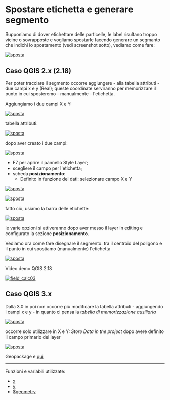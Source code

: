 # Spostare etichetta e generare segmento

Supponiamo di dover etichettare delle particelle, le label risultano troppo vicine o sovrapposte e vogliamo spostarle facendo generare un segmanto che indichi lo spostamento (vedi screenshot sotto), vediamo come fare:

[![sposta](../img/esempi/sposta_label_segmento/sposta_01.png)](../img/esempi/sposta_label_segmento/sposta_01.png)

## Caso QGIS 2.x (2.18)

Per poter tracciare il segmento occorre aggiungere - alla tabella attributi - due campi x e y (Real); queste coordinate serviranno per memorizzare il punto in cui sposteremo - manualmente - l'etichetta.

Aggiungiamo i due campi X e Y:

[![sposta](../img/esempi/sposta_label_segmento/sposta_03.png)](../img/esempi/sposta_label_segmento/sposta_03.png)

tabella attributi:

[![sposta](../img/esempi/sposta_label_segmento/sposta_04.png)](../img/esempi/sposta_label_segmento/sposta_04.png)

dopo aver creato i due campi:

[![sposta](../img/esempi/sposta_label_segmento/sposta_05.png)](../img/esempi/sposta_label_segmento/sposta_05.png)

* F7 per aprire il pannello Style Layer;
* scegliere il campo per l'etichetta;
* scheda **posizionamento**:
    * Definito in funzione dei dati: selezionare campo X e Y

[![sposta](../img/esempi/sposta_label_segmento/sposta_06.png)](../img/esempi/sposta_label_segmento/sposta_06.png)

[![sposta](../img/esempi/sposta_label_segmento/sposta_07.png)](../img/esempi/sposta_label_segmento/sposta_07.png)

fatto ciò, usiamo la barra delle etichette:

[![sposta](../img/esempi/sposta_label_segmento/sposta_08.png)](../img/esempi/sposta_label_segmento/sposta_08.png)

le varie opzioni si attiveranno dopo aver messo il layer in editing e configurato la sezione **posizionamento**.

Vediamo ora come fare disegnare il segmento: tra il centroid del poligono e il punto in cui spostiamo (manualmente) l'etichetta

[![sposta](../img/esempi/sposta_label_segmento/sposta_09.gif)](../img/esempi/sposta_label_segmento/sposta_09.gif)

Video demo QGIS 2.18

[![field_calc03](https://img.youtube.com/vi/KduHGf9wJbs/0.jpg)](https://www.youtube.com/watch?v=KduHGf9wJbs&t= "video demo QGIS 2.18")

## Caso QGIS 3.x

Dalla 3.0 in poi non occorre più modificare la tabella attributi - aggiungendo i campi x e y - in quanto ci pensa la _tabella di memorizzazione ausiliaria_

[![sposta](../img/esempi/sposta_label_segmento/tab_aux_01.png)](../img/esempi/sposta_label_segmento/tab_aux_01.png)

occorre solo utilizzare in X e Y: _Store Data in the project_ dopo avere definito il campo primario del layer

[![sposta](../img/esempi/sposta_label_segmento/sposta_10.png)](../img/esempi/sposta_label_segmento/sposta_10.png)

Geopackage è [qui](https://github.com/opendatasicilia/HfcQGIS-md/raw/main/docs/esempi/dati_esempi.zip)

---

Funzioni e variabili utilizzate:

* [x](../gr_funzioni/geometria/geometria_unico.md#x_1)
* [y](../gr_funzioni/geometria/geometria_unico.md#y_1)
* [\$geometry](../gr_funzioni/geometria/geometria_unico.md#geometry)
